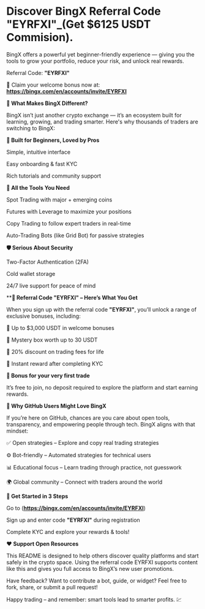 # Discover BingX Referral Code "EYRFXI"_(Get $6125 USDT Commision).

BingX offers a powerful yet beginner-friendly experience — giving you the tools to grow your portfolio, reduce your risk, and unlock real rewards.

Referral Code: **"EYRFXI"**

🎁 Claim your welcome bonus now at: **https://bingx.com/en/accounts/invite/EYRFXI**

**🔎 What Makes BingX Different?**

BingX isn’t just another crypto exchange — it’s an ecosystem built for learning, growing, and trading smarter. Here's why thousands of traders are switching to BingX:

**🧠 Built for Beginners, Loved by Pros**

Simple, intuitive interface

Easy onboarding & fast KYC

Rich tutorials and community support

**🧪 All the Tools You Need**

Spot Trading with major + emerging coins

Futures with Leverage to maximize your positions

Copy Trading to follow expert traders in real-time

Auto-Trading Bots (like Grid Bot) for passive strategies

**🛡️ Serious About Security**

Two-Factor Authentication (2FA)

Cold wallet storage

24/7 live support for peace of mind

****🎉 Referral Code "EYRFXI" – Here’s What You Get**

When you sign up with the referral code **"EYRFXI"**, you’ll unlock a range of exclusive bonuses, including:

💸 Up to $3,000 USDT in welcome bonuses

🎁 Mystery box worth up to 30 USDT

💯 20% discount on trading fees for life

🛂 Instant reward after completing KYC

**🚀 Bonus for your very first trade**

It’s free to join, no deposit required to explore the platform and start earning rewards.

**📌 Why GitHub Users Might Love BingX**

If you’re here on GitHub, chances are you care about open tools, transparency, and empowering people through tech. BingX aligns with that mindset:

✅ Open strategies – Explore and copy real trading strategies

⚙️ Bot-friendly – Automated strategies for technical users

📊 Educational focus – Learn trading through practice, not guesswork

🌍 Global community – Connect with traders around the world

**🚀 Get Started in 3 Steps**

Go to (**https://bingx.com/en/accounts/invite/EYRFXI**)

Sign up and enter code **"EYRFXI"** during registration

Complete KYC and explore your rewards & tools!

**❤️ Support Open Resources**

This README is designed to help others discover quality platforms and start safely in the crypto space. Using the referral code EYRFXI supports content like this and gives you full access to BingX’s new user promotions.

Have feedback? Want to contribute a bot, guide, or widget? Feel free to fork, share, or submit a pull request!

Happy trading – and remember: smart tools lead to smarter profits. 💹
